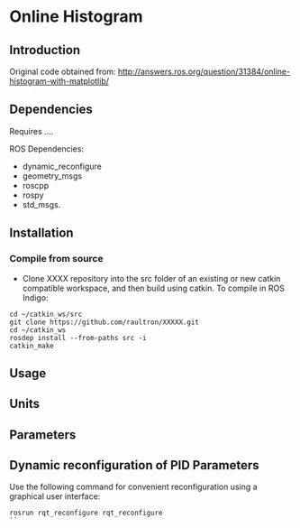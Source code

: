 # Online Histogram
## Introduction
Original code obtained from: http://answers.ros.org/question/31384/online-histogram-with-matplotlib/
## Dependencies
Requires ....

ROS Dependencies:
* dynamic_reconfigure
* geometry_msgs
* roscpp
* rospy
* std_msgs.

## Installation
### Compile from source

- Clone XXXX repository into the src folder of an existing or new catkin compatible workspace, and then build using catkin. To compile in ROS Indigo:

```
cd ~/catkin_ws/src
git clone https://github.com/raultron/XXXXX.git
cd ~/catkin_ws
rosdep install --from-paths src -i
catkin_make
```

## Usage


## Units

## Parameters

## Dynamic reconfiguration of PID Parameters
Use the following command for convenient reconfiguration using a graphical user interface:
```
rosrun rqt_reconfigure rqt_reconfigure
``
